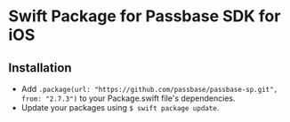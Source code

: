 # Swift Package for Passbase SDK for iOS

## Installation

- Add `.package(url: "https://github.com/passbase/passbase-sp.git", from: "2.7.3")` to your Package.swift file's dependencies.
- Update your packages using `$ swift package update`.

